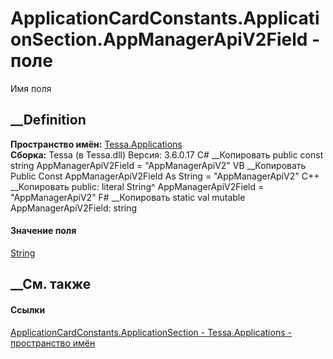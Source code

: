 # ApplicationCardConstants.ApplicationSection.AppManagerApiV2Field - поле
Имя поля
## __Definition
 **Пространство имён:** [Tessa.Applications](N_Tessa_Applications.htm)  
 **Сборка:** Tessa (в Tessa.dll) Версия: 3.6.0.17
C# __Копировать
     public const string AppManagerApiV2Field = "AppManagerApiV2"
VB __Копировать
     Public Const AppManagerApiV2Field As String = "AppManagerApiV2"
C++ __Копировать
     public:
    literal String^ AppManagerApiV2Field = "AppManagerApiV2"
F# __Копировать
     static val mutable AppManagerApiV2Field: string
#### Значение поля
[String](https://learn.microsoft.com/dotnet/api/system.string)
##  __См. также
#### Ссылки
[ApplicationCardConstants.ApplicationSection -
](T_Tessa_Applications_ApplicationCardConstants_ApplicationSection.htm)
[Tessa.Applications - пространство имён](N_Tessa_Applications.htm)
